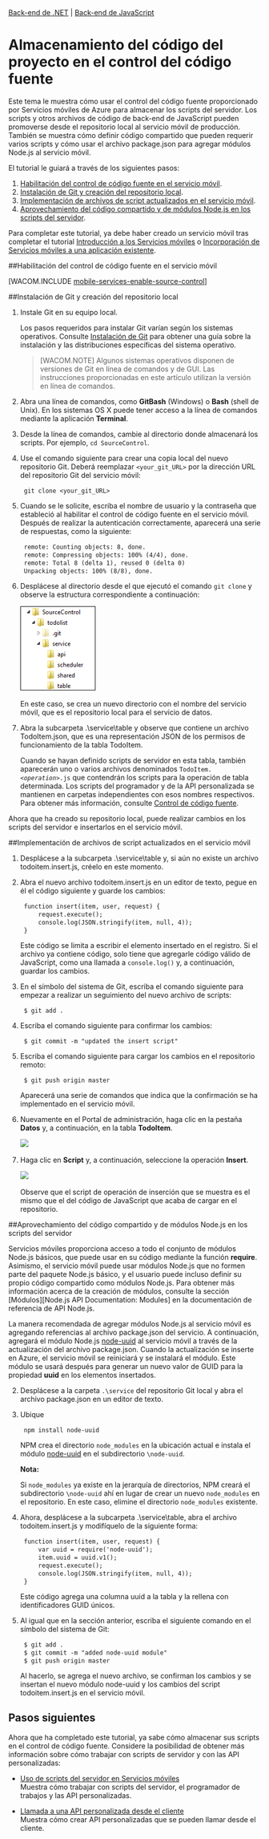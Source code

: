 ﻿<properties urlDisplayName="Store JavaScript project code in source control" pageTitle="Almacenamiento del código del proyecto en el control del código fuente: Servicios móviles de Azure" metaKeywords="" description="Obtenga información acerca de cómo almacenar los módulos y los archivos de script de servidor en un repositorio Git local del equipo." metaCanonical="" services="mobile-services" documentationCenter="Mobile" title="Store project code in source control" authors="glenga" solutions="" manager="dwrede" editor="" />

<tags ms.service="mobile-services" ms.workload="mobile" ms.tgt_pltfrm="mobile-multiple" ms.devlang="multiple" ms.topic="article" ms.date="11/21/2014" ms.author="glenga" />

<div class="dev-center-tutorial-subselector">
	<a href="/en-us/documentation/articles/mobile-services-dotnet-backend-store-code-source-control/" title=".NET backend">Back-end de .NET</a> | <a href="/en-us/documentation/articles/mobile-services-store-scripts-source-control/"  title="JavaScript backend" class="current">Back-end de JavaScript</a>
</div>

# Almacenamiento del código del proyecto en el control del código fuente

Este tema le muestra cómo usar el control del código fuente proporcionado por Servicios móviles de Azure para almacenar los scripts del servidor. Los scripts y otros archivos de código de back-end de JavaScript pueden promoverse desde el repositorio local al servicio móvil de producción. También se muestra cómo definir código compartido que pueden requerir varios scripts y cómo usar el archivo package.json para agregar módulos Node.js al servicio móvil. 

El tutorial le guiará a través de los siguientes pasos:

1. [Habilitación del control de código fuente en el servicio móvil].
2. [Instalación de Git y creación del repositorio local].
3. [Implementación de archivos de script actualizados en el servicio móvil].
4. [Aprovechamiento del código compartido y de módulos Node.js en los scripts del servidor].

Para completar este tutorial, ya debe haber creado un servicio móvil tras completar el tutorial [Introducción a los Servicios móviles] o [Incorporación de Servicios móviles a una aplicación existente].

##<a name="enable-source-control"></a>Habilitación del control de código fuente en el servicio móvil

[WACOM.INCLUDE [mobile-services-enable-source-control](../includes/mobile-services-enable-source-control.md)]

##<a name="clone-repo"></a>Instalación de Git y creación del repositorio local

1. Instale Git en su equipo local. 

	Los pasos requeridos para instalar Git varían según los sistemas operativos. Consulte [Instalación de Git] para obtener una guía sobre la instalación y las distribuciones específicas del sistema operativo.

	> [WACOM.NOTE]
	Algunos sistemas operativos disponen de versiones de Git en línea de comandos y de GUI. Las instrucciones proporcionadas en este artículo utilizan la versión en línea de comandos.

2. Abra una línea de comandos, como **GitBash** (Windows) o **Bash** (shell de Unix). En los sistemas OS X puede tener acceso a la línea de comandos mediante la aplicación **Terminal**.

3. Desde la línea de comandos, cambie al directorio donde almacenará los scripts. Por ejemplo, `cd SourceControl`.

4. Use el comando siguiente para crear una copia local del nuevo repositorio Git. Deberá reemplazar `<your_git_URL>` por la dirección URL del repositorio Git del servicio móvil:

		git clone <your_git_URL>

5. Cuando se le solicite, escriba el nombre de usuario y la contraseña que estableció al habilitar el control de código fuente en el servicio móvil. Después de realizar la autenticación correctamente, aparecerá una serie de respuestas, como la siguiente:

		remote: Counting objects: 8, done.
		remote: Compressing objects: 100% (4/4), done.
		remote: Total 8 (delta 1), reused 0 (delta 0)
		Unpacking objects: 100% (8/8), done.

6. Desplácese al directorio desde el que ejecutó el comando `git clone` y observe la estructura correspondiente a continuación:

	![4][4]

	En este caso, se crea un nuevo directorio con el nombre del servicio móvil, que es el repositorio local para el servicio de datos. 

7. Abra la subcarpeta .\service\table y observe que contiene un archivo TodoItem.json, que es una representación JSON de los permisos de funcionamiento de la tabla TodoItem. 

	Cuando se hayan definido scripts de servidor en esta tabla, también aparecerán uno o varios archivos denominados <code>TodoItem._&lt;operation&gt;_.js</code> que contendrán los scripts para la operación de tabla determinada. Los scripts del programador y de la API personalizada se mantienen en carpetas independientes con esos nombres respectivos. Para obtener más información, consulte [Control de código fuente].

Ahora que ha creado su repositorio local, puede realizar cambios en los scripts del servidor e insertarlos en el servicio móvil.

##<a name="deploy-scripts"></a>Implementación de archivos de script actualizados en el servicio móvil

1. Desplácese a la subcarpeta .\service\table y, si aún no existe un archivo todoitem.insert.js, créelo en este momento.

2. Abra el nuevo archivo todoitem.insert.js en un editor de texto, pegue en él el código siguiente y guarde los cambios:

		function insert(item, user, request) {
		    request.execute();
		    console.log(JSON.stringify(item, null, 4));
		}
	
	Este código se limita a escribir el elemento insertado en el registro. Si el archivo ya contiene código, solo tiene que agregarle código válido de JavaScript, como una llamada a `console.log()` y, a continuación, guardar los cambios. 

3. En el símbolo del sistema de Git, escriba el comando siguiente para empezar a realizar un seguimiento del nuevo archivo de scripts:

		$ git add .
	

4. Escriba el comando siguiente para confirmar los cambios:

		$ git commit -m "updated the insert script"

5. Escriba el comando siguiente para cargar los cambios en el repositorio remoto:

		$ git push origin master
	
	Aparecerá una serie de comandos que indica que la confirmación se ha implementado en el servicio móvil.

6. Nuevamente en el Portal de administración, haga clic en la pestaña **Datos** y, a continuación, en la tabla **TodoItem**.

	![][5]

3. Haga clic en **Script** y, a continuación, seleccione la operación **Insert**.

	![][6]

	Observe que el script de operación de inserción que se muestra es el mismo que el del código de JavaScript que acaba de cargar en el repositorio.

##<a name="use-npm"></a>Aprovechamiento del código compartido y de módulos Node.js en los scripts del servidor

Servicios móviles proporciona acceso a todo el conjunto de módulos Node.js básicos, que puede usar en su código mediante la función **require**. Asimismo, el servicio móvil puede usar módulos Node.js que no formen parte del paquete Node.js básico, y el usuario puede incluso definir su propio código compartido como módulos Node.js. Para obtener más información acerca de la creación de módulos, consulte la sección [Módulos][Node.js API Documentation: Modules] en la documentación de referencia de API Node.js.

La manera recomendada de agregar módulos Node.js al servicio móvil es agregando referencias al archivo package.json del servicio. A continuación, agregará el módulo Node.js [node-uuid] al servicio móvil a través de la actualización del archivo package.json. Cuando la actualización se inserte en Azure, el servicio móvil se reiniciará y se instalará el módulo. Este módulo se usará después para generar un nuevo valor de GUID para la propiedad **uuid** en los elementos insertados. 

2. Desplácese a la carpeta `.\service` del repositorio Git local y abra el archivo package.json en un editor de texto.

3. Ubique  

		npm install node-uuid

	NPM crea el directorio `node_modules` en la ubicación actual e instala el módulo [node-uuid] en el subdirectorio `\node-uuid`. 

	<div class="dev-callout">
	<strong>Nota:</strong>
	<p>Si <code>node_modules</code> ya existe en la jerarquía de directorios, NPM creará el subdirectorio <code>\node-uuid</code> ahí en lugar de crear un nuevo <code>node_modules</code> en el repositorio. En este caso, elimine el directorio <code>node_modules</code> existente.</p>
	</div>

4. Ahora, desplácese a la subcarpeta .\service\table, abra el archivo todoitem.insert.js y modifíquelo de la siguiente forma:

		function insert(item, user, request) {
		    var uuid = require('node-uuid');
		    item.uuid = uuid.v1();
		    request.execute();
		    console.log(JSON.stringify(item, null, 4));
		}

	Este código agrega una columna uuid a la tabla y la rellena con identificadores GUID únicos.

5. Al igual que en la sección anterior, escriba el siguiente comando en el símbolo del sistema de Git: 

		$ git add .
		$ git commit -m "added node-uuid module"
		$ git push origin master
		
	Al hacerlo, se agrega el nuevo archivo, se confirman los cambios y se insertan el nuevo módulo node-uuid y los cambios del script todoitem.insert.js en el servicio móvil.

## <a name="next-steps"> </a>Pasos siguientes

Ahora que ha completado este tutorial, ya sabe cómo almacenar sus scripts en el control de código fuente. Considere la posibilidad de obtener más información sobre cómo trabajar con scripts de servidor y con las API personalizadas: 

+ [Uso de scripts del servidor en Servicios móviles]
	<br/>Muestra cómo trabajar con scripts del servidor, el programador de trabajos y las API personalizadas.

+ [Llamada a una API personalizada desde el cliente] 
	<br/> Muestra cómo crear API personalizadas que se pueden llamar desde el cliente.

<!-- Anchors. -->
[Habilitación del control de código fuente en el servicio móvil]: #enable-source-control
[Instalación de Git y creación del repositorio local]: #clone-repo
[Implementación de archivos de script actualizados en el servicio móvil]: #deploy-scripts
[Aprovechamiento del código compartido y de módulos Node.js en los scripts del servidor]: #use-npm

<!-- Images. -->
[4]: ./media/mobile-services-store-scripts-source-control/mobile-source-local-repo.png
[5]: ./media/mobile-services-store-scripts-source-control/mobile-portal-data-tables.png
[6]: ./media/mobile-services-store-scripts-source-control/mobile-insert-script-source-control.png

<!-- URLs. -->
[Sitio web de Git]: http://git-scm.com
[Control de código fuente]: http://msdn.microsoft.com/en-us/library/windowsazure/c25aaede-c1f0-4004-8b78-113708761643
[Instalación de Git]: http://git-scm.com/book/en/Getting-Started-Installing-Git
[Introducción a los Servicios móviles]: /en-us/documentation/articles/mobile-services-ios-get-started/
[Incorporación de Servicios móviles a una aplicación existente]: /en-us/documentation/articles/mobile-services-ios-get-started-data/
[Uso de scripts del servidor en Servicios móviles]: /en-us/documentation/articles/mobile-services-how-to-use-server-scripts/
[Portal de administración de Azure]: https://manage.windowsazure.com/
[Llamada a una API personalizada desde el cliente]: /en-us/documentation/articles/mobile-services-ios-call-custom-api/
[Documentación sobre la API de Node.js: Módulos]: http://nodejs.org/api/modules.html
[node-uuid]: https://npmjs.org/package/node-uuid

<!--HONumber=35.1-->
